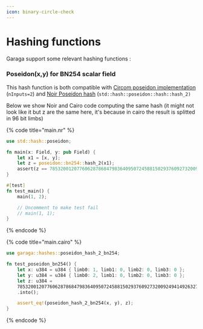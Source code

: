 ```yaml
---
icon: binary-circle-check
---
```


# Hashing functions

Garaga support some relevant hashing functions :&#x20;



### Poseidon(x,y) for BN254 scalar field

This hash function is both compatible with [Circom poseidon implementation](https://github.com/iden3/circomlib/blob/252f8130105a66c8ae8b4a23c7f5662e17458f3f/circuits/poseidon.circom#L198-L208) (`nInputs=2`) and [Noir Poseidon hash](https://noir-lang.org/docs/noir/standard_library/cryptographic_primitives/hashes#poseidon) (`std::hash::poseidon::hash::hash_2)`

Below we show Noir and Cairo code computing the same hash (it might not look like it but z are the same here, it's because in cairo the result is splitted in 96 bit limbs)

{% code title="main.nr" %}
```rust
use std::hash::poseidon;

fn main(x: Field, y: pub Field) {
    let x1 = [x, y];
    let z = poseidon::bn254::hash_2(x1);
    assert(z == 7853200120776062878684798364095072458815029376092732009249414926327459813530);
}

#[test]
fn test_main() {
    main(1, 2);

    // Uncomment to make test fail
    // main(1, 1);
}

```
{% endcode %}

{% code title="main.cairo" %}
```rust
use garaga::hashes::poseidon_hash_2_bn254;

fn test_poseidon_bn254() {
    let x: u384 = u384 { limb0: 1, limb1: 0, limb2: 0, limb3: 0 };
    let y: u384 = u384 { limb0: 2, limb1: 0, limb2: 0, limb3: 0 };
    let z: u384 =
    7853200120776062878684798364095072458815029376092732009249414926327459813530_u256
    .into();

    assert_eq!(poseidon_hash_2_bn254(x, y), z);
}
```
{% endcode %}
